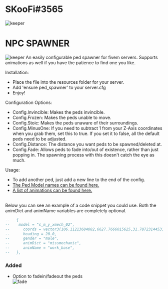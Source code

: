 # SKooFi#3565

![keeper](https://cdn.discordapp.com/attachments/1095352675253637201/1112720143462711336/banner_Discord_pack_don_tix_lib.png)

# NPC SPAWNER 
![keeper](https://user-images.githubusercontent.com/14336807/112101162-71129b00-8b63-11eb-9778-eb0434d97a5c.png)
An easily configurable ped spawner for fivem servers.  Supports animations as well if you have the patience to find one you like.


Installation:<br>
* Place the file into the resources folder for your server.<br>
* Add 'ensure ped_spawner' to your server.cfg<br>
* Enjoy!<br>

Configuration Options:<br>
* Config.Invincible: Makes the peds invincible.<br>
* Config.Frozen: Makes the peds unable to move.<br>
* Config.Stoic: Makes the peds unaware of their surroundings.<br>
* Config.MinusOne: If you need to subtract 1 from your Z-Axis coordinates when you grab them, set this to true. If you set it to false, all the default peds need to be adjusted.<br>
* Config.Distance: The distance you want peds to be spawned/deleted at.
* Config.Fade: Allows peds to fade into/out of existence, rather than just popping in. The spawning process with this doesn't catch the eye as much.

Usage:<br>
* To add another ped, just add a new line to the end of the config.<br>
* <a href="https://docs.fivem.net/docs/game-references/ped-models/">The Ped Model names can be found here.</a><br>
* <a href="https://alexguirre.github.io/animations-list/">A list of animations can be found here.</a><br><br>

Below you can see an example of a code snippet you could use. Both the animDict and animName variables are completely optional.
```lua
--   {
-- 	  model = "s_m_y_xmech_02",
-- 		coords = vector3(106.11213684082,6627.7666015625,31.787231445312), --PALETO BAY MECHANIC
-- 		heading = 20.0, 
-- 		gender = "male", 
-- 		animDict = "missmechanic", 
-- 		animName = "work_base",
--   },
```

 
### Added
* Option to fadein/fadeout the peds<br>
![fade](https://user-images.githubusercontent.com/14336807/112215947-33068d00-8bde-11eb-86e1-bc3408d1afde.gif)

